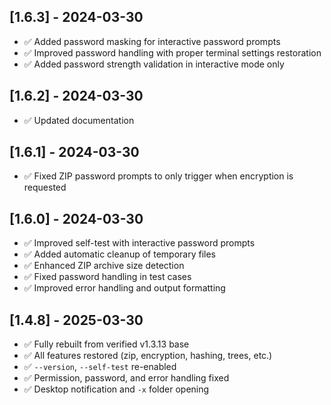 ## [1.6.3] - 2024-03-30
- ✅ Added password masking for interactive password prompts
- ✅ Improved password handling with proper terminal settings restoration
- ✅ Added password strength validation in interactive mode only

## [1.6.2] - 2024-03-30
- ✅ Updated documentation

## [1.6.1] - 2024-03-30
- ✅ Fixed ZIP password prompts to only trigger when encryption is requested

## [1.6.0] - 2024-03-30
- ✅ Improved self-test with interactive password prompts
- ✅ Added automatic cleanup of temporary files
- ✅ Enhanced ZIP archive size detection
- ✅ Fixed password handling in test cases
- ✅ Improved error handling and output formatting

## [1.4.8] - 2025-03-30
- ✅ Fully rebuilt from verified v1.3.13 base
- ✅ All features restored (zip, encryption, hashing, trees, etc.)
- ✅ `--version`, `--self-test` re-enabled
- ✅ Permission, password, and error handling fixed
- ✅ Desktop notification and `-x` folder opening
